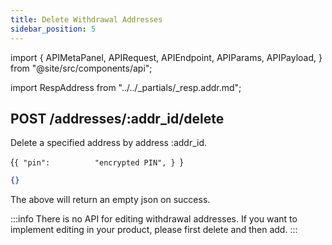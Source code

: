 ```yaml
---
title: Delete Withdrawal Addresses
sidebar_position: 5
---
```


import {
  APIMetaPanel,
  APIRequest,
  APIEndpoint,
  APIParams,
  APIPayload,
} from "@site/src/components/api";

import RespAddress from "../../_partials/_resp.addr.md";

## POST /addresses/:addr_id/delete

Delete a specified address by address :addr_id.

<APIEndpoint url="/addresses/:addr_id/delete" />

<APIMetaPanel scope="Authorized" scopeNote="" />

<APIParams
  p-addr_id="the address' id which you are deleting"
  p-addr_id-required={true}
/>

<APIPayload>{`{
  "pin":          "encrypted PIN",
}
`}</APIPayload>

<APIRequest
  title="Delete an ETH address"
  method="POST"
  url='/addresses/ba3a2e33-efde-40b9-9cac-c293f0d1a3f2/delete --data &apos;{"pin":"d2EJy5kmt56d3U5PeKm+TJLBnXBuyxBTcWxytL8pk/LXwJEak9r8iVMcASjgvoO+"}&apos;'
/>

```json title="Response"
{}
```

The above will return an empty json on success.

:::info
There is no API for editing withdrawal addresses. If you want to implement editing in your product, please first delete and then add.
:::
